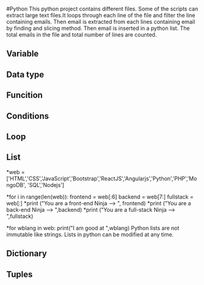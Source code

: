 #Python
This python project contains different files. Some of the scripts can extract large text files.It loops through each line of the file and filter the line containing emails. Then email is extracted from each lines containing email by finding and slicing method. Then email is inserted in a python list. The total emails in the file and  total number of lines are counted.

## Variable

## Data type

## Funcition
## Conditions
## Loop
## List
*web = ['HTML','CSS','JavaScript','Bootstrap','ReactJS','Angularjs','Python','PHP','MongoDB', 'SQL','Nodejs']

*for i in range(len(web)):
    frontend = web[:6]
    backend = web[7:]
    fullstack = web[:]
*print ("You are a front-end Ninja --> ", frontend)
*print ("You are a back-end Ninja --> ",backend)
*print ("You are a full-stack Ninja --> ",fullstack)

*for wblang in web:
    print("I am good at ",wblang)
 Python lists are not immutable like strings. Lists in python can be modified at any time.
## Dictionary
## Tuples

